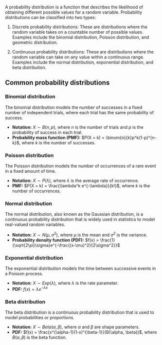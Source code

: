 
A probability distribution is a function that describes the likelihood of obtaining different possible values for a random variable. Probability distributions can be classified into two types:

1.  Discrete probability distributions: These are distributions where the random variable takes on a countable number of possible values. Examples include the binomial distribution, Poisson distribution, and geometric distribution.
    
2.  Continuous probability distributions: These are distributions where the random variable can take on any value within a continuous range. Examples include the normal distribution, exponential distribution, and beta distribution.


## Common probability distributions

### Binomial distribution

The binomial distribution models the number of successes in a fixed number of independent trials, where each trial has the same probability of success.

-   **Notation:** $X \sim B(n,p)$, where $n$ is the number of trials and $p$ is the probability of success in each trial.
-   **Probability mass function (PMF):** $P(X = k) = \binom{n}{k}p^k(1-p)^{n-k}$, where $k$ is the number of successes.

### Poisson distribution

The Poisson distribution models the number of occurrences of a rare event in a fixed amount of time.

-   **Notation:** $X \sim P(\lambda)$, where $\lambda$ is the average rate of occurrence.
-   **PMF:** $P(X = k) = \frac{\lambda^k e^{-\lambda}}{k!}$, where $k$ is the number of occurrences.

### Normal distribution

The normal distribution, also known as the Gaussian distribution, is a continuous probability distribution that is widely used in statistics to model real-valued random variables.

-   **Notation:** $X \sim N(\mu, \sigma^2)$, where $\mu$ is the mean and $\sigma^2$ is the variance.
-   **Probability density function (PDF):** $f(x) = \frac{1}{\sqrt{2\pi}\sigma}e^{-\frac{(x-\mu)^2}{2\sigma^2}}$

### Exponential distribution

The exponential distribution models the time between successive events in a Poisson process.

-   **Notation:** $X \sim Exp(\lambda)$, where $\lambda$ is the rate parameter.
-   **PDF:** $f(x) = \lambda e^{-\lambda x}$

### Beta distribution

The beta distribution is a continuous probability distribution that is used to model probabilities or proportions.

-   **Notation:** $X \sim Beta(\alpha, \beta)$, where $\alpha$ and $\beta$ are shape parameters.
-   **PDF:** $f(x) = \frac{x^{\alpha-1}(1-x)^{\beta-1}}{B(\alpha, \beta)}$, where $B(\alpha, \beta)$ is the beta function.
